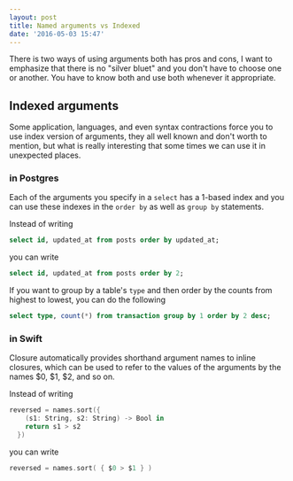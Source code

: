 ```yaml
---
layout: post
title: Named arguments vs Indexed
date: '2016-05-03 15:47'
---
```


There is two ways of using arguments both has pros and cons, I want to emphasize
that there is no "silver bluet" and you don't have to choose one or another.  You
have to know both and use both whenever it appropriate.

## Indexed arguments

Some application, languages, and even syntax contractions force you to use index
version of arguments, they all well known and don't worth to mention, but what
is really interesting that some times we can use it in unexpected places.

### in Postgres

Each of the arguments you specify in a `select` has a 1-based index and you can
use these indexes in the `order by` as well as `group by` statements.

Instead of writing

```sql
select id, updated_at from posts order by updated_at;
```

you can write

```sql
select id, updated_at from posts order by 2;
```

If you want to group by a table's `type` and then order by the counts from
highest to lowest, you can do the following

```sql
select type, count(*) from transaction group by 1 order by 2 desc;
```

### in Swift

Closure automatically provides shorthand argument names to inline closures,
which can be used to refer to the values of the arguments by the names $0, $1,
$2, and so on.

Instead of writing

```swift
reversed = names.sort({
    (s1: String, s2: String) -> Bool in
    return s1 > s2
  })
```

you can write

```swift
reversed = names.sort( { $0 > $1 } )
```
